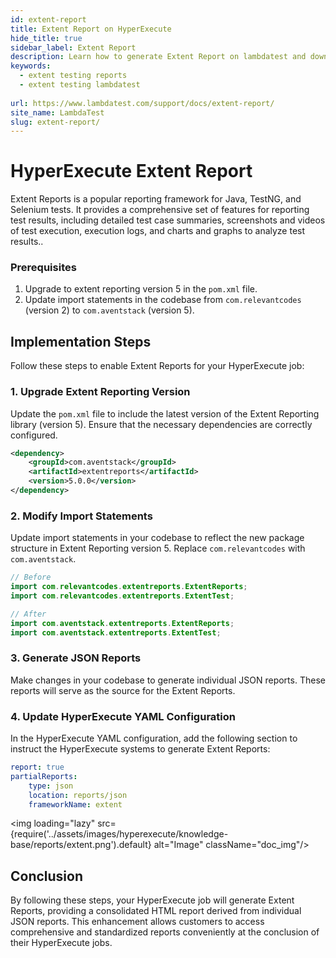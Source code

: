 ```yaml
---
id: extent-report
title: Extent Report on HyperExecute
hide_title: true
sidebar_label: Extent Report
description: Learn how to generate Extent Report on lambdatest and download the reports from the dashboard
keywords:
  - extent testing reports
  - extent testing lambdatest 
  
url: https://www.lambdatest.com/support/docs/extent-report/
site_name: LambdaTest
slug: extent-report/
---
```

<script type="application/ld+json"
      dangerouslySetInnerHTML={{ __html: JSON.stringify({
       "@context": "https://schema.org",
        "@type": "BreadcrumbList",
        "itemListElement": [{
          "@type": "ListItem",
          "position": 1,
          "name": "LambdaTest",
          "item": "https://www.lambdatest.com"
        },{
          "@type": "ListItem",
          "position": 2,
          "name": "Support",
          "item": "https://www.lambdatest.com/support/docs/"
        },{
          "@type": "ListItem",
          "position": 3,
          "name": "Extent Report",
          "item": "https://www.lambdatest.com/support/docs/extent-report/"
        }]
      })
    }}
></script>

# HyperExecute Extent Report

Extent Reports is a popular reporting framework for Java, TestNG, and Selenium tests. It provides a comprehensive set of features for reporting test results, including detailed test case summaries, screenshots and videos of test execution, execution logs, and charts and graphs to analyze test results..

### Prerequisites

1. Upgrade to extent reporting version 5 in the `pom.xml` file.
2. Update import statements in the codebase from `com.relevantcodes` (version 2) to `com.aventstack` (version 5).

## Implementation Steps

Follow these steps to enable Extent Reports for your HyperExecute job:

### 1. Upgrade Extent Reporting Version

Update the `pom.xml` file to include the latest version of the Extent Reporting library (version 5). Ensure that the necessary dependencies are correctly configured.

```xml
<dependency>
    <groupId>com.aventstack</groupId>
    <artifactId>extentreports</artifactId>
    <version>5.0.0</version>
</dependency>
```

### 2. Modify Import Statements

Update import statements in your codebase to reflect the new package structure in Extent Reporting version 5. Replace `com.relevantcodes` with `com.aventstack`.

```java
// Before
import com.relevantcodes.extentreports.ExtentReports;
import com.relevantcodes.extentreports.ExtentTest;

// After
import com.aventstack.extentreports.ExtentReports;
import com.aventstack.extentreports.ExtentTest;
```

### 3. Generate JSON Reports

Make changes in your codebase to generate individual JSON reports. These reports will serve as the source for the Extent   Reports.

### 4. Update HyperExecute YAML Configuration

In the HyperExecute YAML configuration, add the following section to instruct the HyperExecute systems to generate Extent   Reports:

```yaml
report: true
partialReports:
    type: json
    location: reports/json
    frameworkName: extent
```

<img loading="lazy" src={require('../assets/images/hyperexecute/knowledge-base/reports/extent.png').default} alt="Image"  className="doc_img"/>

## Conclusion

By following these steps, your HyperExecute job will generate Extent Reports, providing a consolidated HTML report derived from individual JSON reports. This enhancement allows customers to access comprehensive and standardized reports conveniently at the conclusion of their HyperExecute jobs.